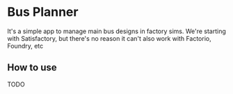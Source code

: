 # Bus Planner

It's a simple app to manage main bus designs in factory sims. We're starting with Satisfactory, but there's no reason it can't also work with Factorio, Foundry, etc

## How to use

TODO
